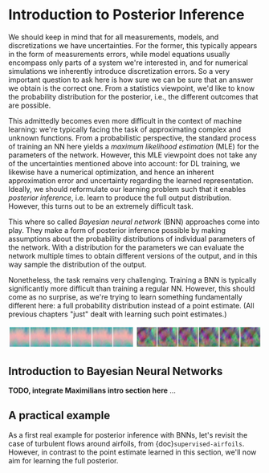 Introduction to Posterior Inference
=======================

We should keep in mind that for all measurements, models, and discretizations we have uncertainties. For the former, this typically appears in the form of measurements errors, while model equations usually encompass only parts of a system we're interested in, and for numerical simulations we inherently introduce discretization errors. So a very important question to ask here is how sure we can be sure that an answer we obtain is the correct one. From a statistics viewpoint, we'd like to know the probability distribution for the posterior, i.e., the different outcomes that are possible.

This admittedly becomes even more difficult in the context of machine learning:
we're typically facing the task of approximating complex and unknown functions.
From a probabilistic perspective, the standard process of training an NN here
yields a _maximum likelihood estimation_ (MLE) for the parameters of the network.
However, this MLE viewpoint does not take any of the uncertainties mentioned above into account:
for DL training, we likewise have a numerical optimization, and hence an inherent
approximation error and uncertainty regarding the learned representation.
Ideally, we should reformulate our learning problem such that it enables _posterior inference_,
i.e. learn to produce the full output distribution. However, this turns out to be an
extremely difficult task.

This where so called _Bayesian neural network_ (BNN) approaches come into play. They 
make a form of posterior inference possible by making assumptions about the probability 
distributions of individual parameters of the network. With a distribution for the
parameters we can evaluate the network multiple times to obtain different versions
of the output, and in this way sample the distribution of the output.

Nonetheless, the task
remains very challenging. Training a BNN is typically significantly more difficult
than training a regular NN. However, this should come as no surprise, as we're trying to 
learn something fundamentally different here: a full probability distribution 
instead of a point estimate. (All previous chapters "just" dealt with
learning such point estimates.)

![Divider](resources/divider5.jpg)

## Introduction to Bayesian Neural Networks


**TODO, integrate Maximilians intro section here**
...


## A practical example

As a first real example for posterior inference with BNNs, let's revisit the
case of turbulent flows around airfoils, from {doc}`supervised-airfoils`. However,
in contrast to the point estimate learned in this section, we'll now aim for
learning the full posterior.

